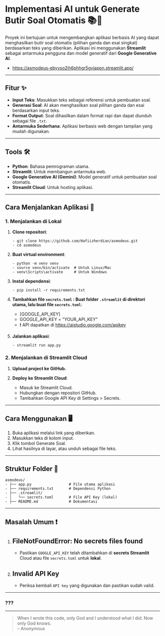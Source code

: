 # Implementasi AI untuk Generate Butir Soal Otomatis 📚🤖

Proyek ini bertujuan untuk mengembangkan aplikasi berbasis AI yang dapat menghasilkan butir soal otomatis (pilihan ganda dan esai singkat) berdasarkan teks yang diberikan. Aplikasi ini menggunakan **Streamlit** sebagai antarmuka pengguna dan model generatif dari **Google Generative AI**.
- https://asmodeus-ebyvso2ih6phhgr5gvjappn.streamlit.app/

---

## Fitur ✨
- **Input Teks**: Masukkan teks sebagai referensi untuk pembuatan soal.
- **Generasi Soal**: AI akan menghasilkan soal pilihan ganda dan esai berdasarkan input teks.
- **Format Output**: Soal dihasilkan dalam format rapi dan dapat diunduh sebagai file `.txt`.
- **Antarmuka Sederhana**: Aplikasi berbasis web dengan tampilan yang mudah digunakan.

---

## Tools 🛠️
- **Python**: Bahasa pemrograman utama.
- **Streamlit**: Untuk membangun antarmuka web.
- **Google Generative AI (Gemini)**: Model generatif untuk pembuatan soal otomatis.
- **Streamlit Cloud**: Untuk hosting aplikasi.

---

## Cara Menjalankan Aplikasi 🚀

### 1. Menjalankan di Lokal
1. **Clone repositori**:
    ```console
    - git clone https://github.com/Hafiizherdian/asmodeus.git
    - cd asmodeus
    ```
2. **Buat virtual environment**:
    ```console
    - python -m venv venv
    - source venv/bin/activate  # Untuk Linux/Mac
    - venv\Scripts\activate     # Untuk Windows
    ```

3. **Instal dependensi**:
    ```console
    - pip install -r requirements.txt
    ```
4. **Tambahkan file `secrets.toml` : Buat folder `.streamlit` di direktori utama, lalu buat file `secrets.toml`**:
    - [GOOGLE_API_KEY]
    - GOOGLE_API_KEY = "YOUR_API_KEY"
    - ❗ API dapatkan di https://aistudio.google.com/apikey

5. **Jalankan aplikasi**:
    ```console
    - streamlit run app.py
    ```
### 2. Menjalankan di Streamlit Cloud
1. **Upload project ke GitHub.**

2. **Deploy ke Streamlit Cloud**:
    - Masuk ke Streamlit Cloud.
    - Hubungkan dengan repositori GitHub.
    - Tambahkan Google API Key di Settings > Secrets.

---

## Cara Menggunakan 🖥️
1. Buka aplikasi melalui link yang diberikan.
2. Masukkan teks di kolom input.
3. Klik tombol Generate Soal.
4. Lihat hasilnya di layar, atau unduh sebagai file teks.

---

## Struktur Folder 📂
```console
asmodeus/
- ├── app.py                 # File utama aplikasi
- ├── requirements.txt       # Dependensi Python
- ├── .streamlit/
- │   └── secrets.toml       # File API Key (lokal)
- ├── README.md              # Dokumentasi
```
---

## Masalah Umum ❗
1. ## FileNotFoundError: No secrets files found
    - Pastikan `GOOGLE_API_KEY` telah ditambahkan di **secrets Streamlit** Cloud atau file `secrets.toml` untuk **lokal**.
2. ## Invalid API Key
    - Periksa kembali `API key` yang digunakan dan pastikan sudah valid.

---

### ???
---
> When I wrote this code, 
only God and I understood what I did. 
Now only God knows.  
> – Anonymous
